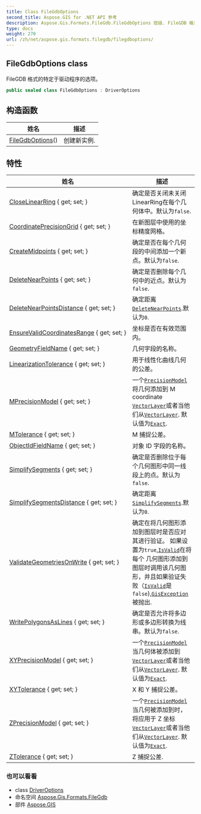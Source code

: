 ```yaml
---
title: Class FileGdbOptions
second_title: Aspose.GIS for .NET API 参考
description: Aspose.Gis.Formats.FileGdb.FileGdbOptions 班级. FileGDB 格式的特定于驱动程序的选项
type: docs
weight: 270
url: /zh/net/aspose.gis.formats.filegdb/filegdboptions/
---
```

## FileGdbOptions class

FileGDB 格式的特定于驱动程序的选项。

```csharp
public sealed class FileGdbOptions : DriverOptions
```

## 构造函数

| 姓名 | 描述 |
| --- | --- |
| [FileGdbOptions](filegdboptions/)() | 创建新实例. |

## 特性

| 姓名 | 描述 |
| --- | --- |
| [CloseLinearRing](../../aspose.gis/driveroptions/closelinearring/) { get; set; } | 确定是否关闭未关闭LinearRing在每个几何体中。默认为`false`. |
| [CoordinatePrecisionGrid](../../aspose.gis.formats.filegdb/filegdboptions/coordinateprecisiongrid/) { get; set; } | 在新图层中使用的坐标精度网格。 |
| [CreateMidpoints](../../aspose.gis/driveroptions/createmidpoints/) { get; set; } | 确定是否在每个几何段的中间添加一个新点。默认为`false`. |
| [DeleteNearPoints](../../aspose.gis/driveroptions/deletenearpoints/) { get; set; } | 确定是否删除每个几何中的近点。默认为`false`. |
| [DeleteNearPointsDistance](../../aspose.gis/driveroptions/deletenearpointsdistance/) { get; set; } | 确定距离[`DeleteNearPoints`](../../aspose.gis/driveroptions/deletenearpoints/).默认为`0`. |
| [EnsureValidCoordinatesRange](../../aspose.gis.formats.filegdb/filegdboptions/ensurevalidcoordinatesrange/) { get; set; } | 坐标是否在有效范围内。 |
| [GeometryFieldName](../../aspose.gis.formats.filegdb/filegdboptions/geometryfieldname/) { get; set; } | 几何字段的名称。 |
| [LinearizationTolerance](../../aspose.gis/driveroptions/linearizationtolerance/) { get; set; } | 用于线性化曲线几何的公差。 |
| [MPrecisionModel](../../aspose.gis/driveroptions/mprecisionmodel/) { get; set; } | 一个[`PrecisionModel`](../../aspose.gis/precisionmodel/)将几何添加到 M coordinate [`VectorLayer`](../../aspose.gis/vectorlayer/)或者当他们从[`VectorLayer`](../../aspose.gis/vectorlayer/). 默认值为[`Exact`](../../aspose.gis/precisionmodel/exact/). |
| [MTolerance](../../aspose.gis.formats.filegdb/filegdboptions/mtolerance/) { get; set; } | M 捕捉公差。 |
| [ObjectIdFieldName](../../aspose.gis.formats.filegdb/filegdboptions/objectidfieldname/) { get; set; } | 对象 ID 字段的名称。 |
| [SimplifySegments](../../aspose.gis/driveroptions/simplifysegments/) { get; set; } | 确定是否删除位于每个几何图形中同一线段上的点。默认为`false`. |
| [SimplifySegmentsDistance](../../aspose.gis/driveroptions/simplifysegmentsdistance/) { get; set; } | 确定距离[`SimplifySegments`](../../aspose.gis/driveroptions/simplifysegments/).默认为`0`. |
| [ValidateGeometriesOnWrite](../../aspose.gis/driveroptions/validategeometriesonwrite/) { get; set; } | 确定在将几何图形添加到图层时是否应对其进行验证。 如果设置为`true`,[`IsValid`](../../aspose.gis.geometries/geometry/isvalid/)在将每个 几何图形添加到图层时调用该几何图形，并且如果验证失败（[`IsValid`](../../aspose.gis.geometries/geometry/isvalid/)是`false`),[`GisException`](../../aspose.gis/gisexception/)被抛出. |
| [WritePolygonsAsLines](../../aspose.gis/driveroptions/writepolygonsaslines/) { get; set; } | 确定是否允许将多边形或多边形转换为线串。默认为`false`. |
| [XYPrecisionModel](../../aspose.gis/driveroptions/xyprecisionmodel/) { get; set; } | 一个[`PrecisionModel`](../../aspose.gis/precisionmodel/)当几何体被添加到[`VectorLayer`](../../aspose.gis/vectorlayer/)或者当他们从[`VectorLayer`](../../aspose.gis/vectorlayer/). 默认值为[`Exact`](../../aspose.gis/precisionmodel/exact/). |
| [XYTolerance](../../aspose.gis.formats.filegdb/filegdboptions/xytolerance/) { get; set; } | X 和 Y 捕捉公差。 |
| [ZPrecisionModel](../../aspose.gis/driveroptions/zprecisionmodel/) { get; set; } | 一个[`PrecisionModel`](../../aspose.gis/precisionmodel/)当几何被添加到时，将应用于 Z 坐标 [`VectorLayer`](../../aspose.gis/vectorlayer/)或者当他们从[`VectorLayer`](../../aspose.gis/vectorlayer/). 默认值为[`Exact`](../../aspose.gis/precisionmodel/exact/). |
| [ZTolerance](../../aspose.gis.formats.filegdb/filegdboptions/ztolerance/) { get; set; } | Z 捕捉公差. |

### 也可以看看

* class [DriverOptions](../../aspose.gis/driveroptions/)
* 命名空间 [Aspose.Gis.Formats.FileGdb](../../aspose.gis.formats.filegdb/)
* 部件 [Aspose.GIS](../../)


